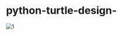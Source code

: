 # python-turtle-design-
![1](https://user-images.githubusercontent.com/68819893/97808847-3cbf4080-1c8f-11eb-88ca-42015ee43788.PNG)
